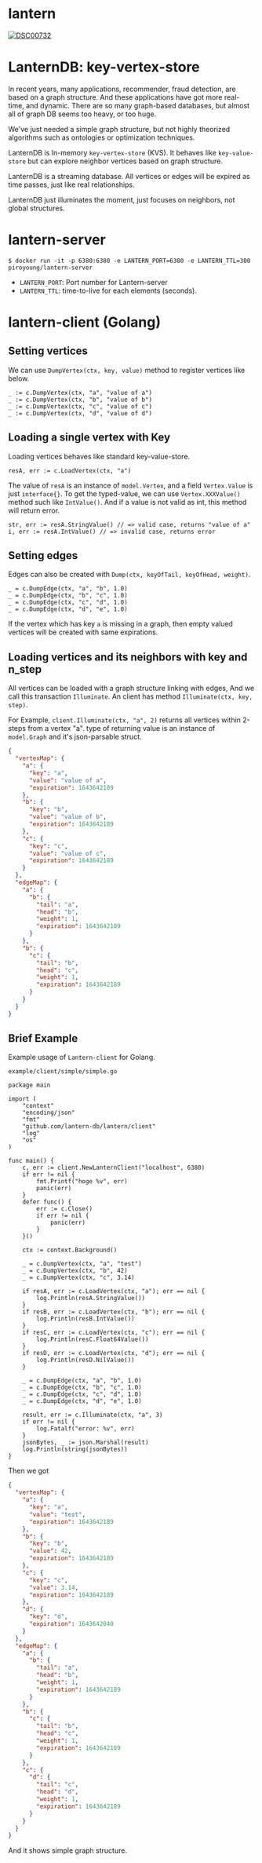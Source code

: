 # lantern

[
![DSC00732](https://user-images.githubusercontent.com/6128022/116864177-6824e700-ac42-11eb-8475-c2d06d1761c6.jpg)
](url)

# LanternDB: key-vertex-store

In recent years, many applications, recommender, fraud detection, are based on a graph structure. And these applications
have got more real-time, and dynamic. There are so many graph-based databases, but almost all of graph DB seems too
heavy, or too huge.

We've just needed a simple graph structure, but not highly theorized algorithms such as ontologies or optimization
techniques.

LanternDB is In-memory `key-vertex-store` (KVS). It behaves like `key-value-store` but can explore neighbor vertices
based on graph structure.

LanternDB is a streaming database. All vertices or edges will be expired as time passes, just like real relationships.

LanternDB just illuminates the moment, just focuses on neighbors, not global structures.

# lantern-server

```
$ docker run -it -p 6380:6380 -e LANTERN_PORT=6380 -e LANTERN_TTL=300 piroyoung/lantern-server
```

* `LANTERN_PORT`: Port number for Lantern-server
* `LANTERN_TTL`: time-to-live for each elements (seconds).

# lantern-client (Golang)

## Setting vertices

We can use `DumpVertex(ctx, key, value)` method to register vertices like below.

```golang
_ := c.DumpVertex(ctx, "a", "value of a")
_ := c.DumpVertex(ctx, "b", "value of b")
_ := c.DumpVertex(ctx, "c", "value of c")
_ := c.DumpVertex(ctx, "d", "value of d")
```

## Loading a single vertex with Key

Loading vertices behaves like standard key-value-store.

```golang
resA, err := c.LoadVertex(ctx, "a")
```

The value of `resA` is an instance of `model.Vertex`, and a field `Vertex.Value` is just `interface{}`. To get the
typed-value, we can use `Vertex.XXXValue()` method such like `IntValue()`. And if a value is not valid as int, this
method will return error.

```golang
str, err := resA.StringValue() // => valid case, returns "value of a"
i, err := resA.IntValue() // => invalid case, returns error
```

## Setting edges

Edges can also be created with `Dump(ctx, keyOfTail, keyOfHead, weight)`.

```golang
_ = c.DumpEdge(ctx, "a", "b", 1.0)
_ = c.DumpEdge(ctx, "b", "c", 1.0)
_ = c.DumpEdge(ctx, "c", "d", 1.0)
_ = c.DumpEdge(ctx, "d", "e", 1.0)
```

If the vertex which has key `a` is missing in a graph, then empty valued vertices will be created with same expirations.

## Loading vertices and its neighbors with key and n_step

All vertices can be loaded with a graph structure linking with edges, And we call this transaction `Illuminate`. An
client has method `Illuminate(ctx, key, step)`.

For Example, `client.Illuminate(ctx, "a", 2)` returns all vertices within 2-steps from a vertex "a". type of returning
value is an instance of `model.Graph` and it's json-parsable struct.

```json
{
  "vertexMap": {
    "a": {
      "key": "a",
      "value": "value of a",
      "expiration": 1643642189
    },
    "b": {
      "key": "b",
      "value": "value of b",
      "expiration": 1643642189
    },
    "c": {
      "key": "c",
      "value": "value of c",
      "expiration": 1643642189
    }
  },
  "edgeMap": {
    "a": {
      "b": {
        "tail": "a",
        "head": "b",
        "weight": 1,
        "expiration": 1643642189
      }
    },
    "b": {
      "c": {
        "tail": "b",
        "head": "c",
        "weight": 1,
        "expiration": 1643642189
      }
    }
  }
}
```

## Brief Example

Example usage of `Lantern-client` for Golang.

`example/client/simple/simple.go`

```golang
package main

import (
	"context"
	"encoding/json"
	"fmt"
	"github.com/lantern-db/lantern/client"
	"log"
	"os"
)

func main() {
	c, err := client.NewLanternClient("localhost", 6380)
	if err != nil {
		fmt.Printf("hoge %v", err)
		panic(err)
	}
	defer func() {
		err := c.Close()
		if err != nil {
			panic(err)
		}
	}()

	ctx := context.Background()

	_ = c.DumpVertex(ctx, "a", "test")
	_ = c.DumpVertex(ctx, "b", 42)
	_ = c.DumpVertex(ctx, "c", 3.14)

	if resA, err := c.LoadVertex(ctx, "a"); err == nil {
		log.Println(resA.StringValue())
	}
	if resB, err := c.LoadVertex(ctx, "b"); err == nil {
		log.Println(resB.IntValue())
	}
	if resC, err := c.LoadVertex(ctx, "c"); err == nil {
		log.Println(resC.Float64Value())
	}
	if resD, err := c.LoadVertex(ctx, "d"); err == nil {
		log.Println(resD.NilValue())
	}

	_ = c.DumpEdge(ctx, "a", "b", 1.0)
	_ = c.DumpEdge(ctx, "b", "c", 1.0)
	_ = c.DumpEdge(ctx, "c", "d", 1.0)
	_ = c.DumpEdge(ctx, "d", "e", 1.0)

	result, err := c.Illuminate(ctx, "a", 3)
	if err != nil {
		log.Fatalf("error: %v", err)
	}
	jsonBytes, _ := json.Marshal(result)
	log.Println(string(jsonBytes))
}
```

Then we got

```json
{
  "vertexMap": {
    "a": {
      "key": "a",
      "value": "test",
      "expiration": 1643642189
    },
    "b": {
      "key": "b",
      "value": 42,
      "expiration": 1643642189
    },
    "c": {
      "key": "c",
      "value": 3.14,
      "expiration": 1643642189
    },
    "d": {
      "key": "d",
      "expiration": 1643642040
    }
  },
  "edgeMap": {
    "a": {
      "b": {
        "tail": "a",
        "head": "b",
        "weight": 1,
        "expiration": 1643642189
      }
    },
    "b": {
      "c": {
        "tail": "b",
        "head": "c",
        "weight": 1,
        "expiration": 1643642189
      }
    },
    "c": {
      "d": {
        "tail": "c",
        "head": "d",
        "weight": 1,
        "expiration": 1643642189
      }
    }
  }
}
```

And it shows simple graph structure.


